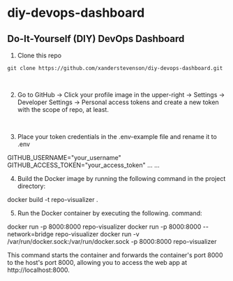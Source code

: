 # diy-devops-dashboard
## Do-It-Yourself (DIY) DevOps Dashboard

1. Clone this repo

`git clone https://github.com/xanderstevenson/diy-devops-dashboard.git`

<br>

2. Go to GitHub -> Click your profile image in the upper-right -> Settings -> Developer Settings -> Personal access tokens and create a new token with the scope of repo, at least.

<br>

3. Place your token credentials in the .env-example file and rename it to .env

GITHUB_USERNAME="your_username"<br>
GITHUB_ACCESS_TOKEN="your_access_token"
...
...


4. Build the Docker image by running the following command in the project directory:

docker build -t repo-visualizer .



5. Run the Docker container by executing the following. command:

docker run -p 8000:8000 repo-visualizer
docker run -p 8000:8000 --network=bridge repo-visualizer
docker run -v /var/run/docker.sock:/var/run/docker.sock -p 8000:8000 repo-visualizer


This command starts the container and forwards the container's port 8000 to the host's port 8000, allowing you to access the web app at http://localhost:8000.
